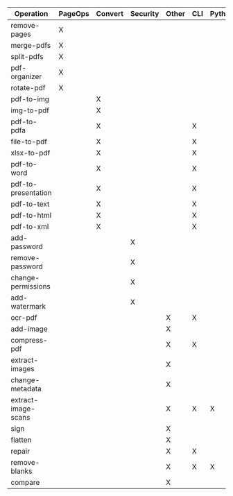 Operation           | PageOps | Convert | Security | Other | CLI  | Python | OpenCV | LibreOffice | OCRmyPDF | Java     | Javascript
--------------------|---------|---------|----------|-------|------|--------|--------|-------------|--------- |--------  |-----------
remove-pages        |    X    |         |          |       |      |        |        |             |          |    X     |
merge-pdfs          |    X    |         |          |       |      |        |        |             |          |    X     |
split-pdfs          |    X    |         |          |       |      |        |        |             |          |    X     |
pdf-organizer       |    X    |         |          |       |      |        |        |             |          |    X     |     X
rotate-pdf          |    X    |         |          |       |      |        |        |             |          |    X     |
pdf-to-img          |         |    X    |          |       |      |        |        |             |          |    X     |
img-to-pdf          |         |    X    |          |       |      |        |        |             |          |    X     |
pdf-to-pdfa         |         |    X    |          |       |  X   |        |        |             |    X     |          |
file-to-pdf         |         |    X    |          |       |  X   |        |        |     X       |          |          |
xlsx-to-pdf         |         |    X    |          |       |  X   |        |        |     X       |          |          |
pdf-to-word         |         |    X    |          |       |  X   |        |        |     X       |          |          |
pdf-to-presentation |         |    X    |          |       |  X   |        |        |     X       |          |          |
pdf-to-text         |         |    X    |          |       |  X   |        |        |     X       |          |          |
pdf-to-html         |         |    X    |          |       |  X   |        |        |     X       |          |          |
pdf-to-xml          |         |    X    |          |       |  X   |        |        |     X       |          |          |
add-password        |         |         |    X     |       |      |        |        |             |          |    X     |
remove-password     |         |         |    X     |       |      |        |        |             |          |    X     |
change-permissions  |         |         |    X     |       |      |        |        |             |          |    X     |
add-watermark       |         |         |    X     |       |      |        |        |             |          |    X     |
ocr-pdf             |         |         |          |  X    |  X   |        |        |             |    X     |          |
add-image           |         |         |          |  X    |      |        |        |             |          |    X     |
compress-pdf        |         |         |          |  X    |  X   |        |        |             |    X    
extract-images      |         |         |          |  X    |      |        |        |             |          |    X     |
change-metadata     |         |         |          |  X    |      |        |        |             |          |    X     |
extract-image-scans |         |         |          |  X    |  X   |   X    |   X    |             |          |          |
sign                |         |         |          |  X    |      |        |        |             |          |          |    X
flatten             |         |         |          |  X    |      |        |        |             |          |          |
repair              |         |         |          |  X    |  X   |        |        |     X       |          |          |
remove-blanks       |         |         |          |  X    |  X   |   X    |   X    |             |          |          |
compare             |         |         |          |  X    |      |        |        |             |          |          |    X
